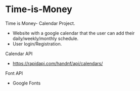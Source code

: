 # Time-is-Money

Time is Money- Calendar Project.

- Website with a google calendar that the user can add their daily/weekly/monthly schedule.
- User login/Registration.

Calendar API
- https://rapidapi.com/handnf/api/calendars/

Font API
- Google Fonts

